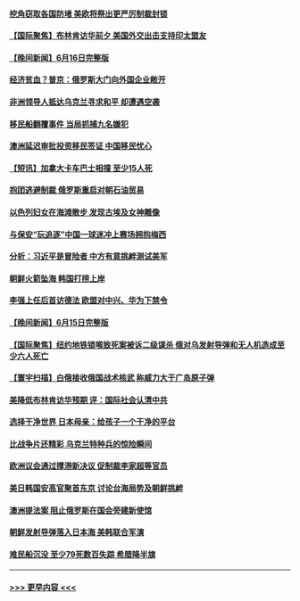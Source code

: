 #### [挖角窃取各国防堵 美欧将祭出更严厉制裁封锁](../pages/prog202/a103733100.md?t=06171243) 
#### [【国际聚焦】布林肯访华前夕 美国外交出击支持印太盟友](../pages/prog202/a103733046.md?t=06171243) 
#### [【晚间新闻】6月16日完整版](../pages/prog202/a103733036.md?t=06171243) 
#### [经济贫血？普京：俄罗斯大门向外国企业敞开](../pages/prog202/a103732943.md?t=06171243) 
#### [非洲领导人抵达乌克兰寻求和平 却遭遇空袭](../pages/prog202/a103732837.md?t=06171243) 
#### [移民船翻覆事件 当局抓捕九名嫌犯](../pages/prog202/a103732771.md?t=06171243) 
#### [澳洲延迟审批投资移民签证 中国移民忧心](../pages/prog202/a103732782.md?t=06171243) 
#### [【短讯】加拿大卡车巴士相撞 至少15人死](../pages/prog202/a103732764.md?t=06171243) 
#### [抱团逃避制裁 俄罗斯重启对朝石油贸易](../pages/prog202/a103732548.md?t=06171243) 
#### [以色列妇女在海滩散步 发现古埃及女神雕像](../pages/prog202/a103732557.md?t=06171243) 
#### [与保安“玩追逐”中国一球迷冲上赛场拥抱梅西](../pages/prog202/a103732554.md?t=06171243) 
#### [分析：习近平是冒险者 中方有意挑衅测试美军](../pages/prog202/a103732520.md?t=06171243) 
#### [朝鲜火箭坠海 韩国打捞上岸](../pages/prog202/a103732485.md?t=06171243) 
#### [李强上任后首访德法 欧盟对中兴、华为下禁令](../pages/prog202/a103732477.md?t=06171243) 
#### [【晚间新闻】6月15日完整版](../pages/prog202/a103732362.md?t=06171243) 
#### [【国际聚焦】纽约地铁锁喉致死案被诉二级谋杀 俄对乌发射导弹和无人机造成至少六人死亡](../pages/prog202/a103732365.md?t=06171243) 
#### [【寰宇扫描】白俄接收俄国战术核武 称威力大于广岛原子弹](../pages/prog202/a103732361.md?t=06171243) 
#### [美降低布林肯访华预期 评：国际社会认清中共](../pages/prog202/a103732358.md?t=06171243) 
#### [选择干净世界 日本母亲：给孩子一个干净的平台](../pages/prog202/a103732287.md?t=06171243) 
#### [比战争片还精彩 乌克兰特种兵的惊险瞬间](../pages/prog202/a103732276.md?t=06171243) 
#### [欧洲议会通过撑港新决议 促制裁李家超等官员](../pages/prog202/a103732132.md?t=06171243) 
#### [美日韩国安高官聚首东京 讨论台海局势及朝鲜挑衅](../pages/prog202/a103732175.md?t=06171243) 
#### [澳洲提法案 阻止俄罗斯在国会旁建新使馆](../pages/prog202/a103732141.md?t=06171243) 
#### [朝鲜发射导弹落入日本海 美韩联合军演](../pages/prog202/a103732136.md?t=06171243) 
#### [难民船沉没 至少79死数百失踪 希腊降半旗](../pages/prog202/a103732137.md?t=06171243) 

----
#### [ >>> 更早内容 <<< ](../indexes/prog202-earlier.md)
